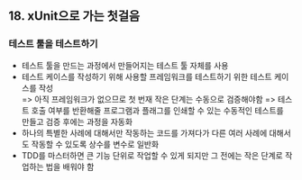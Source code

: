 ## 18. xUnit으로 가는 첫걸음
   
### 테스트 툴을 테스트하기
- 테스트 툴을 만드는 과정에서 만들어지는 테스트 툴 자체를 사용 
- 테스트 케이스를 작성하기 위해 사용할 프레임워크를 테스트하기 위한 테스트 케이스를 작성  
  => 아직 프레임워크가 없으므로 첫 번재 작은 단계는 수동으로 검증해야함
  => 테스트 호출 여부를 반환해줄 프로그램과 플래그를 인쇄할 수 있는 수동적인 테스트를 만들고 검증 후에는 과정을 자동화
- 하나의 특별한 사례에 대해서만 작동하는 코드를 가져다가 다른 여러 사례에 대해서도 작동할 수 있도록 상수를 변수로 일반화
- TDD를 마스터하면 큰 기능 단위로 작업할 수 있게 되지만 그 전에는 작은 단계로 작업하는 법을 배워야 함